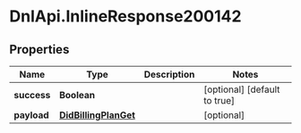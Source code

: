 # DnlApi.InlineResponse200142

## Properties
Name | Type | Description | Notes
------------ | ------------- | ------------- | -------------
**success** | **Boolean** |  | [optional] [default to true]
**payload** | [**DidBillingPlanGet**](DidBillingPlanGet.md) |  | [optional] 


